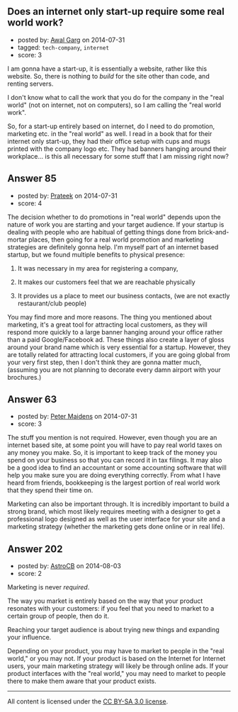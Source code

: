 ## Does an internet only start-up require some real world work?

- posted by: [Awal Garg](https://stackexchange.com/users/3333488/awal-garg) on 2014-07-31
- tagged: `tech-company`, `internet`
- score: 3

I am gonna have a start-up, it is essentially a website, rather like this website. So, there is nothing to _build_ for the site other than code, and renting servers.

I don't know what to call the work that you do for the company in the "real world" (not on internet, not on computers), so I am calling the "real world work".

So, for a start-up entirely based on internet, do I need to do promotion, marketing etc. in the "real world" as well. I read in a book that for their internet only start-up, they had their office setup with cups and mugs printed with the company logo etc. They had banners hanging around their workplace... is this all necessary for some stuff that I am missing right now?


## Answer 85

- posted by: [Prateek](https://stackexchange.com/users/3460591/prateek) on 2014-07-31
- score: 4

The decision whether to do promotions in "real world" depends upon the nature of work you are starting and your target audience. If your startup is dealing with people who are habitual of getting things done from brick-and-mortar places, then going for a real world promotion and marketing strategies are definitely gonna help.
I'm myself part of an internet based startup, but we found multiple benefits to physical presence:

1. It was necessary in my area for registering a company,

2. It makes our customers feel that we are reachable physically

3. It provides us a place to meet our business contacts, (we are not exactly restaurant/club people) 

You may find more and more reasons. The thing you mentioned about marketing, it's a great tool for attracting local customers, as they will respond more quickly to a large banner hanging around your office rather than a paid Google/Facebook ad. These things also create a layer of gloss around your brand name which is very essential for a startup. However, they are totally related for attracting local customers, if you are going global from your very first step, then I don't think they are gonna matter much, (assuming you are not planning to decorate every damn airport with your brochures.)


## Answer 63

- posted by: [Peter Maidens](https://stackexchange.com/users/4637522/peter-maidens) on 2014-07-31
- score: 3

The stuff you mention is not required. However, even though you are an internet based site, at some point you will have to pay real world taxes on any money you make. So, it is important to keep track of the money you spend on your business so that you can record it in tax filings. It may also be a good idea to find an accountant or some accounting software that will help you make sure you are doing everything correctly. From what I have heard from friends, bookkeeping is the largest portion of real world work that they spend their time on.

Marketing can also be important through. It is incredibly important to build a strong brand, which most likely requires meeting with a designer to get a professional logo designed as well as the user interface for your site and a marketing strategy (whether the marketing gets done online or in real life).


## Answer 202

- posted by: [AstroCB](https://stackexchange.com/users/4101518/astrocb) on 2014-08-03
- score: 2

Marketing is never *required*.

The way you market is entirely based on the way that your product resonates with your customers: if you feel that you need to market to a certain group of people, then do it.

Reaching your target audience is about trying new things and expanding your influence.

Depending on your product, you may have to market to people in the "real world," or you may not. If your product is based on the Internet for Internet users, your main marketing strategy will likely be through online ads. If your product interfaces with the "real world," you may need to market to people there to make them aware that your product exists.



---

All content is licensed under the [CC BY-SA 3.0 license](https://creativecommons.org/licenses/by-sa/3.0/).
